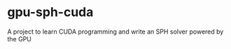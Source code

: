 gpu-sph-cuda
============

A project to learn CUDA programming and write an SPH solver powered by the GPU
